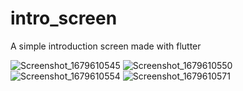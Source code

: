 # intro_screen

A simple introduction screen made with flutter

![Screenshot_1679610545](https://user-images.githubusercontent.com/66890167/227379728-b9333450-7c24-4847-8a41-9a611bb7c73e.png)
![Screenshot_1679610550](https://user-images.githubusercontent.com/66890167/227379730-9198df07-dd3a-4470-873b-191c79757729.png)
![Screenshot_1679610554](https://user-images.githubusercontent.com/66890167/227379737-ddcf71ff-f5e5-4c5a-b20f-dea66dafa0b6.png)
![Screenshot_1679610571](https://user-images.githubusercontent.com/66890167/227379740-4d05481e-2229-42e4-b2d5-9587e3e86f46.png)
